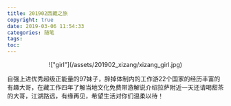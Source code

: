 ```yaml
---
title: 201902西藏之旅
copyright: true
date: 2019-03-06 11:54:33
categories: 随笔
tags: 
toc:
---
```



<center>!["girl"](/assets/201902_xizang/xizang_girl.jpg)</center>  
<!--more-->

自强上进优秀超级正能量的97妹子，辞掉体制内的工作游22个国家的经历丰富的有趣大哥，在藏工作四年了解当地文化免费带游解说介绍拉萨附近一天还请喝甜茶的大哥，江湖路远，有缘再见，希望生活对你们温柔以待！
